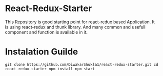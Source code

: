 # React-Redux-Starter
This Repository is good starting point for react-redux based Application. It is using react-redux and thunk library. And many common and usefull component and function is available in it.

# Instalation Guilde
``
git clone https://github.com/DiwakarShukla1/react-redux-starter.git
cd react-redux-starter
npm install
npm start
``